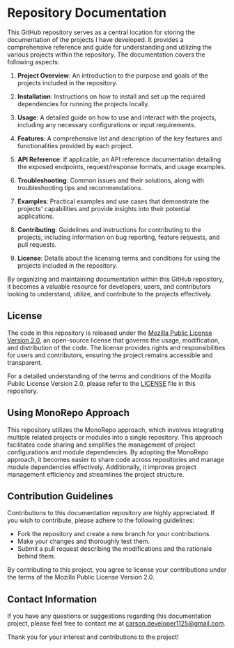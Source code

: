 # Repository Documentation

This GitHub repository serves as a central location for storing the documentation of the projects I have developed. It provides a comprehensive reference and guide for understanding and utilizing the various projects within the repository. The documentation covers the following aspects:

1. **Project Overview**: An introduction to the purpose and goals of the projects included in the repository.

2. **Installation**: Instructions on how to install and set up the required dependencies for running the projects locally.

3. **Usage**: A detailed guide on how to use and interact with the projects, including any necessary configurations or input requirements.

4. **Features**: A comprehensive list and description of the key features and functionalities provided by each project.

5. **API Reference**: If applicable, an API reference documentation detailing the exposed endpoints, request/response formats, and usage examples.

6. **Troubleshooting**: Common issues and their solutions, along with troubleshooting tips and recommendations.

7. **Examples**: Practical examples and use cases that demonstrate the projects' capabilities and provide insights into their potential applications.

8. **Contributing**: Guidelines and instructions for contributing to the projects, including information on bug reporting, feature requests, and pull requests.

9. **License**: Details about the licensing terms and conditions for using the projects included in the repository.

By organizing and maintaining documentation within this GitHub repository, it becomes a valuable resource for developers, users, and contributors looking to understand, utilize, and contribute to the projects effectively.

## License

The code in this repository is released under the [Mozilla Public License Version 2.0](https://www.mozilla.org/en-US/MPL/2.0/), an open-source license that governs the usage, modification, and distribution of the code. The license provides rights and responsibilities for users and contributors, ensuring the project remains accessible and transparent.

For a detailed understanding of the terms and conditions of the Mozilla Public License Version 2.0, please refer to the [LICENSE](LICENSE) file in this repository.

## Using MonoRepo Approach

This repository utilizes the MonoRepo approach, which involves integrating multiple related projects or modules into a single repository. This approach facilitates code sharing and simplifies the management of project configurations and module dependencies. By adopting the MonoRepo approach, it becomes easier to share code across repositories and manage module dependencies effectively. Additionally, it improves project management efficiency and streamlines the project structure.

## Contribution Guidelines

Contributions to this documentation repository are highly appreciated. If you wish to contribute, please adhere to the following guidelines:

- Fork the repository and create a new branch for your contributions.
- Make your changes and thoroughly test them.
- Submit a pull request describing the modifications and the rationale behind them.

By contributing to this project, you agree to license your contributions under the terms of the Mozilla Public License Version 2.0.

## Contact Information

If you have any questions or suggestions regarding this documentation project, please feel free to contact me at [carson.developer1125@gmail.com](mailto:carson.developer1125@gmail.com).

Thank you for your interest and contributions to the project!
